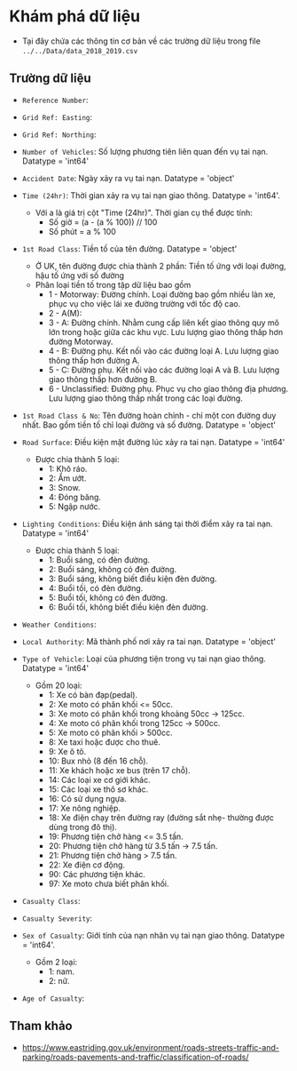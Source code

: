 # Khám phá dữ liệu

- Tại đây chứa các thông tin cơ bản về các trường dữ liệu trong file `../../Data/data_2018_2019.csv`

## Trường dữ liệu

- `Reference Number`: 

- `Grid Ref: Easting`: 

- `Grid Ref: Northing`: 

- `Number of Vehicles`: Số lượng phương tiên liên quan đến vụ tai nạn. Datatype = 'int64'

- `Accident Date`: Ngày xảy ra vụ tai nạn. Datatype = 'object'

- `Time (24hr)`: Thời gian xảy ra vụ tai nạn giao thông. Datatype = 'int64'.
    - Với a là giá trị cột "Time (24hr)". Thời gian cụ thể được tính:
        - Số giờ = (a - (a % 100)) // 100
        - Số phút = a % 100  

- `1st Road Class`: Tiền tố của tên đường. Datatype = 'object' 
    - Ở UK, tên đường được chia thành 2 phần: Tiền tố ứng với loại đường, hậu tố ứng với số đường
    - Phân loại tiền tố trong tập dữ liệu bao gồm
        - 1 - Motorway: Đường chính. Loại đường bao gồm nhiều làn xe, phục vụ cho việc lái xe đường trường với tốc độ cao.
        - 2 - A(M): 
        - 3 - A: Đường chính. Nhằm cung cấp liên kết giao thông quy mô lớn trong hoặc giữa các khu vực. Lưu lượng giao thông thấp hơn đường Motorway.
        - 4 - B: Đường phụ. Kết nối vào các đường loại A. Lưu lượng giao thông thấp hơn đường A.
        - 5 - C: Đường phụ. Kết nối vào các đường loại A và B. Lưu lượng giao thông thấp hơn đường B.
        - 6 - Unclassified: Đường phụ. Phục vụ cho giao thông địa phương. Lưu lượng giao thông thấp nhất trong các loại đường.

- `1st Road Class & No`: Tên đường hoàn chỉnh - chỉ một con đường duy nhất. Bao gồm tiền tố chỉ loại đường và số đường. Datatype = 'object'

- `Road Surface`: Điều kiện mặt đường lúc xảy ra tai nạn. Datatype = 'int64'
    - Được chia thành 5 loại:
        - 1: Khô ráo.
        - 2: Ẩm ướt.
        - 3: Snow.
        - 4: Đóng băng.
        - 5: Ngập nước.

- `Lighting Conditions`: Điều kiện ánh sáng tại thời điểm xảy ra tai nạn. Datatype = 'int64'
    - Được chia thành 5 loại:
        - 1: Buổi sáng, có đèn đường.
        - 2: Buổi sáng, không có đèn đường.
        - 3: Buổi sáng, không biết điều kiện đèn đường.
        - 4: Buổi tối, có đèn đường.
        - 5: Buổi tối, không có đèn đường.
        - 6: Buổi tối, không biết điều kiện đèn đường.

- `Weather Conditions`: 

- `Local Authority`: Mã thành phố nơi xảy ra tai nạn. Datatype = 'object'

- `Type of Vehicle`: Loại của phương tiện trong vụ tai nạn giao thông. Datatype = 'int64'
    - Gồm 20 loại:
        - 1: Xe có bàn đạp(pedal).
        - 2: Xe moto có phân khối <= 50cc.
        - 3: Xe moto có phân khối trong khoảng 50cc -> 125cc.
        - 4: Xe moto có phân khối trong 125cc -> 500cc.
        - 5: Xe moto có phân khối > 500cc.
        - 8: Xe taxi hoặc được cho thuê.
        - 9: Xe ô tô.
        - 10: Bux nhỏ (8 đến 16 chỗ).
        - 11: Xe khách hoặc xe bus (trên 17 chỗ).
        - 14: Các loại xe cơ giới khác.
        - 15: Các loại xe thô sơ khác.
        - 16: Có sử dụng ngựa.
        - 17: Xe nông nghiệp.
        - 18: Xe điện chạy trên đường ray (đường sắt nhẹ- thường được dùng trong đô thị).
        - 19: Phương tiện chở hàng <= 3.5 tấn.
        - 20: Phương tiện chở hàng từ 3.5 tấn -> 7.5 tấn.
        - 21: Phương tiện chở hàng > 7.5 tấn.
        - 22: Xe điện cơ động.
        - 90: Các phương tiện khác. 
        - 97: Xe moto chưa biết phân khối.

- `Casualty Class`: 

- `Casualty Severity`: 

- `Sex of Casualty`: Giới tính của nạn nhân vụ tai nạn giao thông. Datatype = 'int64'.
    - Gồm 2 loại:
        - 1: nam.
        - 2: nữ.

- `Age of Casualty`: 

## Tham khảo

- https://www.eastriding.gov.uk/environment/roads-streets-traffic-and-parking/roads-pavements-and-traffic/classification-of-roads/

